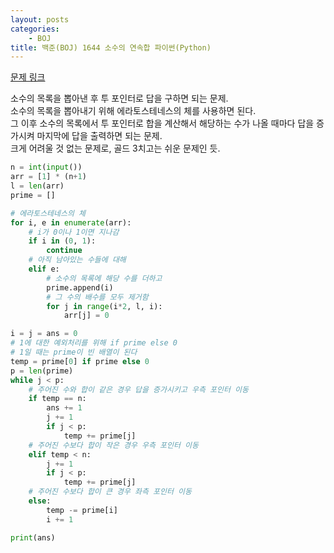 ```yaml
---
layout: posts
categories:
    - BOJ
title: 백준(BOJ) 1644 소수의 연속합 파이썬(Python)
---
```


[문제 링크](https://www.acmicpc.net/problem/1644)

소수의 목록을 뽑아낸 후 투 포인터로 답을 구하면 되는 문제.  
소수의 목록을 뽑아내기 위해 에라토스테네스의 체를 사용하면 된다.  
그 이후 소수의 목록에서 투 포인터로 합을 계산해서 해당하는 수가 나올 때마다 답을 증가시켜 마지막에 답을 출력하면 되는 문제.  
크게 어려울 것 없는 문제로, 골드 3치고는 쉬운 문제인 듯.

```python
n = int(input())
arr = [1] * (n+1)
l = len(arr)
prime = []

# 에라토스테네스의 체
for i, e in enumerate(arr):
    # i가 0이나 1이면 지나감
    if i in (0, 1):
        continue
    # 아직 남아있는 수들에 대해
    elif e:
        # 소수의 목록에 해당 수를 더하고
        prime.append(i)
        # 그 수의 배수를 모두 제거함
        for j in range(i*2, l, i):
            arr[j] = 0

i = j = ans = 0
# 1에 대한 예외처리를 위해 if prime else 0
# 1일 때는 prime이 빈 배열이 된다
temp = prime[0] if prime else 0
p = len(prime)
while j < p:
    # 주어진 수와 합이 같은 경우 답을 증가시키고 우측 포인터 이동
    if temp == n:
        ans += 1
        j += 1
        if j < p:
            temp += prime[j]
    # 주어진 수보다 합이 작은 경우 우측 포인터 이동
    elif temp < n:
        j += 1
        if j < p:
            temp += prime[j]
    # 주어진 수보다 합이 큰 경우 좌측 포인터 이동
    else:
        temp -= prime[i]
        i += 1

print(ans)
```

